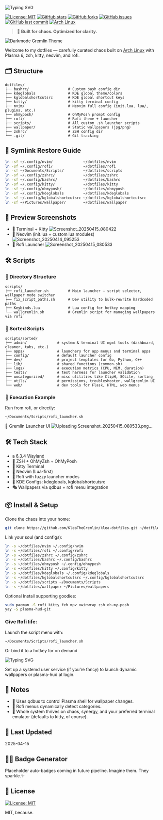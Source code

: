 ![Typing SVG](https://readme-typing-svg.demolab.com?lines=🌒+Klea's+Dotfiles;Darkmode+Gremlin+Dev+Theme)

[![License: MIT](https://img.shields.io/badge/License-MIT-yellow.svg)](https://opensource.org/licenses/MIT)
[![GitHub stars](https://img.shields.io/github/stars/klea/dotfiles?style=social)](https://github.com/klea/dotfiles/stargazers)
[![GitHub forks](https://img.shields.io/github/forks/klea/dotfiles?style=social)](https://github.com/klea/dotfiles/network)
[![GitHub issues](https://img.shields.io/github/issues/klea/dotfiles)](https://github.com/klea/dotfiles/issues)
[![GitHub last commit](https://img.shields.io/github/last-commit/klea/dotfiles)](https://github.com/klea/dotfiles/commits/main)
[![Arch Linux](https://img.shields.io/badge/Arch_Linux-1793D1?style=flat&logo=arch-linux&logoColor=white)](https://archlinux.org)

> 🧪 **Built for chaos. Optimized for clarity.**

![Darkmode Gremlin Theme](https://placehold.co/1200x300/0F0F0F/FFF?text=PLACEHOLDER+HEADER+IMAGE)

Welcome to my dotfiles — carefully curated chaos built on [Arch Linux](https://archlinux.org) with Plasma 6, zsh, kitty, neovim, and rofi.

## 🗂️ Structure

```
dotfiles/
├── bashrc/                  # Custom bash config dir
├── kdeglobals               # KDE global theme/colors
├── kglobalshortcutsrc       # KDE global shortcut keys
├── kitty/                   # kitty terminal config
├── nvim/                    # Neovim full config (init.lua, lua/, plugins, etc.)
├── ohmyposh/                # OhMyPosh prompt config
├── rofi/                    # Rofi theme + launcher
├── scripts/                 # All custom .sh launcher scripts
├── wallpaper/               # Static wallpapers (jpg/png)
├── zshrc/                   # ZSH config dir
└── .git/                    # Git tracking
```

## 🔗 Symlink Restore Guide

```bash
ln -sf ~/.config/nvim/              ~/dotfiles/nvim
ln -sf ~/.config/rofi/              ~/dotfiles/rofi
ln -sf ~/Documents/Scripts/         ~/dotfiles/scripts
ln -sf ~/.config/zshrc/             ~/dotfiles/zshrc
ln -sf ~/.config/bashrc/            ~/dotfiles/bashrc
ln -sf ~/.config/kitty/             ~/dotfiles/kitty
ln -sf ~/.config/ohmyposh/          ~/dotfiles/ohmyposh
ln -sf ~/.config/kdeglobals         ~/dotfiles/kdeglobals
ln -sf ~/.config/kglobalshortcutsrc ~/dotfiles/kglobalshortcutsrc
ln -sf ~/Pictures/wallpaper/        ~/dotfiles/wallpaper
```

## 🎨 Preview Screenshots

- 🔹 Terminal + Kitty
![Screenshot_20250415_080422](https://github.com/user-attachments/assets/99f55ccf-8f75-4dfe-9f59-90be2afafa5e)
- 🔹 Neovim (init.lua + custom lua modules)
![Screenshot_20250414_095253](https://github.com/user-attachments/assets/bd7c8a4c-0cf3-4232-8cd6-6a194294e4a1)
- 🔹 Rofi Launcher
![Screenshot_20250415_080533](https://github.com/user-attachments/assets/63262109-d646-4639-bbd7-350b4879327a)

## 🛠️ Scripts

### 📂 Directory Structure
```
scripts/
├── rofi_launcher.sh         # Main launcher — script selector, wallpaper mode switcher
├── fix_script_paths.sh      # Dev utility to bulk-rewrite hardcoded paths
├── Keybinds.lua             # Lua config for hotkey mapping
└── wallgremlin.sh           # Gremlin script for managing wallpapers via rofi
```

### 📂 Sorted Scripts
```
scripts/sorted/
├── admin/              # system & terminal UI mgmt tools (dashboard, cleaner, tabs, etc.)
├── apps/               # launchers for app menus and terminal apps
├── config/             # default launcher config
├── dev/                # project templates for Go, Python, C++
├── lib/                # shared functions (common.sh)
├── logs/               # execution metrics (CPU, MEM, duration)
├── tests/              # test harness for launcher validation
├── uncategorized/      # misc utilities like ClipH, SQLite, sorting
├── utils/              # permissions, troubleshooter, wallgremlin UI
└── web/                # dev tools for Flask, HTML, web menus
```

### 🔧 Execution Example
Run from rofi, or directly:
```bash
~/Documents/Scripts/rofi_launcher.sh
```

📸  Gremlin Launcher UI
![Uploading Screenshot_20250415_080533.png…]()


## 🛠️ Tech Stack

- a 6.3.4 Wayland
- 🐚 ZSH + OhMyZsh + OhMyPosh
- 🧬 Kitty Terminal
- 🧠 Neovim (Lua-first)
- 🚀 Rofi with fuzzy launcher modes
- 🎨 KDE Configs: kdeglobals, kglobalshortcutsrc
- 🎭 Wallpapers via qdbus + rofi menu integration

## 📦 Install & Setup

Clone the chaos into your home:

```bash
git clone https://github.com/KleaTheGremlin/klea-dotfiles.git ~/dotfiles
```

Link your soul (and configs):

```bash
ln -s ~/dotfiles/nvim ~/.config/nvim
ln -s ~/dotfiles/rofi ~/.config/rofi
ln -s ~/dotfiles/zshrc ~/.config/zshrc
ln -s ~/dotfiles/bashrc ~/.config/bashrc
ln -s ~/dotfiles/ohmyposh ~/.config/ohmyposh
ln -s ~/dotfiles/kitty ~/.config/kitty
ln -s ~/dotfiles/kdeglobals ~/.config/kdeglobals
ln -s ~/dotfiles/kglobalshortcutsrc ~/.config/kglobalshortcutsrc
ln -s ~/dotfiles/scripts ~/Documents/Scripts
ln -s ~/dotfiles/wallpaper ~/Pictures/wallpapers
```

Optional Install supporting goodies:

```bash
sudo pacman -S rofi kitty feh mpv xwinwrap zsh oh-my-posh
yay -S plasma-hud-git
```

### Give Rofi life:

Launch the script menu with:

```bash
~/Documents/Scripts/rofi_launcher.sh
```

Or bind it to a hotkey for on demand

![Typing SVG](https://readme-typing-svg.demolab.com?font=Fira+Code&size=22&duration=3500&pause=800&color=00FF00&center=true&vCenter=true&width=700&lines=Set+up+a+systemd+user+service+(if+you're+fancy);to+launch+dynamic+wallpapers+or+plasma-hud+at+login)


Set up a systemd user service (if you're fancy) to launch dynamic wallpapers or plasma-hud at login.


## 📌 Notes

- 🧪 Uses qdbus to control Plasma shell for wallpaper changes.
- 🧵 Rofi menus dynamically detect categories.
- 🐉 Whole system thrives on chaos, synergy, and your preferred terminal emulator (defaults to kitty, of course).

## 📅 Last Updated
2025-04-15

## 🧙‍♀️ Badge Generator

Placeholder auto-badges coming in future pipeline. Imagine them. They sparkle.✨

## 💖 License

[![License: MIT](https://img.shields.io/badge/License-MIT-yellow.svg)](https://opensource.org/licenses/MIT)

MIT, because.




